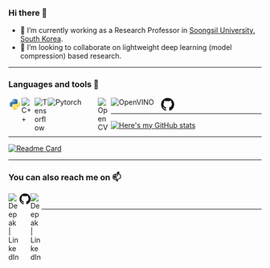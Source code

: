 ### Hi there 👋

- 🔭 I’m currently working as a Research Professor in [Soongsil University, South Korea](https://eng.ssu.ac.kr/). 
- 👯 I’m looking to collaborate on lightweight deep learning (model compression) based research. 

---

### Languages and tools 💬

[<img align="left" alt="Python" width="26px" src="https://raw.githubusercontent.com/devicons/devicon/master/icons/python/python-original.svg" />]()
[<img align="left" alt="C++" width="26px" src="https://raw.githubusercontent.com/isocpp/logos/master/cpp_logo.svg" />]()
[<img align="left" alt="Tensorflow" width="26px" src="https://raw.githubusercontent.com/valohai/ml-logos/master/tensorflow-tf.svg" />]()
[<img align="left" alt="Pytorch" width="100px" src="https://raw.githubusercontent.com/valohai/ml-logos/master/pytorch.svg" />]()
[<img align="left" alt="OpenCV" width="26px" src="https://github.com/opencv/opencv/blob/master/doc/opencv-logo2.png?raw=true" />]()
[<img align="left" alt="OpenVINO" width="100px" src="https://raw.githubusercontent.com/valohai/ml-logos/master/openvino-2.svg" />]()
[<img align="left" alt="GitHub" width="26px" src="https://raw.githubusercontent.com/github/explore/78df643247d429f6cc873026c0622819ad797942/topics/github/github.png" />]()

<br />

---

[![Here's my GitHub stats](https://github-readme-stats.vercel.app/api?username=ghimiredhikura)](https://github.com/anuraghazra/github-readme-stats)

---

[![Readme Card](https://github-readme-stats.vercel.app/api/pin/?username=liuguoyou&repo=Towards-Compact-CNNs-via-Collaborative-Compression)](https://github.com/anuraghazra/github-readme-stats)

---

### You can also reach me on 📫 

[<img align="left" alt="Deepak | LinkedIn" width="22px" src="https://cdn.jsdelivr.net/npm/simple-icons@v3/icons/linkedin.svg" />](https://www.linkedin.com/in/ghimire2421/)
[<img align="left" alt="Deepak | Github" width="22px" src="https://raw.githubusercontent.com/github/explore/78df643247d429f6cc873026c0622819ad797942/topics/github/github.png" />](https://github.com/ghimiredhikura) <a href="mailto:ghmdeepak@gmail.com?"><img align="left" alt="Deepak | LinkedIn" width="22px" src="https://upload.wikimedia.org/wikipedia/commons/4/4e/Gmail_Icon.png"/></a> 

<br />

---


<!--
**ghimiredhikura/ghimiredhikura** is a ✨ _special_ ✨ repository because its `README.md` (this file) appears on your GitHub profile.

Here are some ideas to get you started:

- 🔭 I’m currently working on ...
- 🌱 I’m currently learning ...
- 👯 I’m looking to collaborate on ...
- 🤔 I’m looking for help with ...
- 💬 Ask me about ...
- 📫 How to reach me: ...
- 😄 Pronouns: ...
- ⚡ Fun fact: ...
-->
